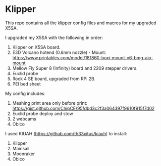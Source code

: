 # Klipper

This repo contains all the klipper config files and macros for my upgraded X5SA.

I upgraded my X5SA with the following in order:

1) Klipper on X5SA board.
2) E3D Volcano hotend (0.6mm nozzle) - Mount: https://www.printables.com/model/181860-boxi-mount-v6-bmg-aio-mount
2) Mellow Fly Super 8 (Infinity) board and 2209 stepper drivers.
3) Euclid probe
4) Rock 4 SE board, upgraded from RPi 2B.
4) PEI bed sheet

My config includes:

1) Meshing print area only before print: https://gist.github.com/ChipCE/95fdbd3c2f3a064397f9610f915f7d02
2) Euclid probe deploy and stow
3) 2 webcams
4) Obico

I used KIUAH (https://github.com/th33xitus/kiauh) to install:
1) Klipper
2) Mainsail
3) Moonraker
4) Obico
